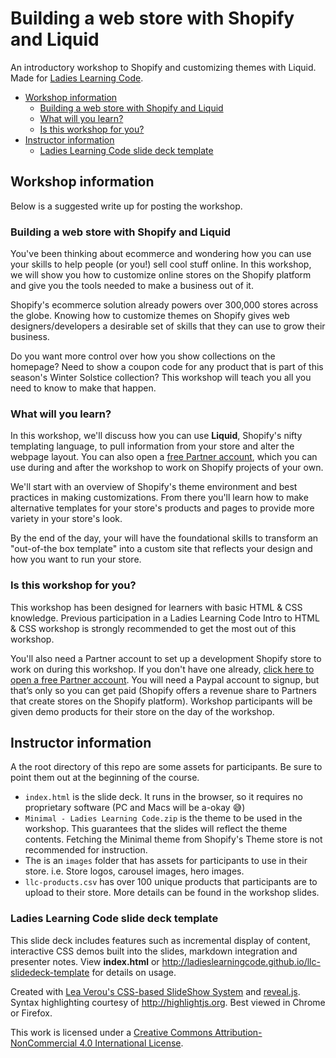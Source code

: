 # Building a web store with Shopify and Liquid

An introductory workshop to Shopify and customizing themes with Liquid.  Made for [Ladies Learning Code](ladieslearningcode.com).

* [Workshop information](#workshop-information)
  * [Building a web store with Shopify and Liquid](#building-a-web-store-with-Shopify-and-Liquid)
  * [What will you learn?](#what-will-you-learn)
  * [Is this workshop for you?](#is-this-workshop-for-you)
* [Instructor information](#instructor-information)  
  * [Ladies Learning Code slide deck template](#ladies-learning-code-slide-deck-template)
  
## Workshop information

Below is a suggested write up for posting the workshop.

### Building a web store with Shopify and Liquid

You've been thinking about ecommerce and wondering how you can use your skills to help people (or you!) sell cool stuff online.  In this workshop, we will show you how to customize online stores on the Shopify platform and give you the tools needed to make a business out of it.
 
Shopify's ecommerce solution already powers over 300,000 stores across the globe. Knowing how to customize themes on Shopify gives web designers/developers a desirable set of skills that they can use to grow their business. 

Do you want more control over how you show collections on the homepage? Need to show a coupon code for any product that is part of this season's Winter Solstice collection?  This workshop will teach you all you need to know to make that happen.

### What will you learn?

In this workshop, we'll discuss how you can use **Liquid**, Shopify's nifty templating language, to pull information from your store and alter the webpage layout.  You can also open a [free Partner account](https://www.shopify.com/partners), which you can use during and after the workshop to work on Shopify projects of your own. 
 
We'll start with an overview of Shopify's theme environment and best practices in making customizations.  From there you'll learn how to make alternative templates for your store's products and pages to provide more variety in your store's look. 
 
By the end of the day, your will have the foundational skills to transform an "out-of-the box template" into a custom site that reflects your design and how you want to run your store.

### Is this workshop for you?

This workshop has been designed for learners with basic HTML & CSS knowledge. Previous participation in a Ladies Learning Code Intro to HTML & CSS workshop is strongly recommended to get the most out of this workshop. 

You'll also need a Partner account to set up a development Shopify store to work on during this workshop. If you don't have one already, [click here to open a free Partner account](https://www.shopify.com/partners). You will need a Paypal account to signup, but that’s only so you can get paid (Shopify offers a revenue share to Partners that create stores on the Shopify platform). Workshop participants will be given demo products for their store on the day of the workshop.

## Instructor information

A the root directory of this repo are some assets for participants.  Be sure to point them 
out at the beginning of the course.

* `index.html` is the slide deck.  It runs in the browser, so it requires no proprietary software (PC and Macs will be a-okay 😅) 
* `Minimal - Ladies Learning Code.zip` is the theme to be used in the workshop.  This guarantees that the slides will reflect the theme contents.  Fetching the Minimal theme from Shopify's Theme store is not recommended for instruction.
* The is an `images` folder that has assets for participants to use in their store. i.e. Store logos, carousel images, hero images.
* `llc-products.csv` has over 100 unique products that participants are to upload to their store.  More details can be found in the workshop slides.

### Ladies Learning Code slide deck template

This slide deck includes features such as incremental display of content, interactive CSS demos built into the slides, markdown integration and presenter notes. View **index.html** or http://ladieslearningcode.github.io/llc-slidedeck-template for details on usage.

Created with <a href="https://github.com/LeaVerou/csss/sample-slideshow.html">Lea Verou's CSS-based SlideShow System</a> and <a href="http://lab.hakim.se/reveal-js/">reveal.js</a>. Syntax highlighting courtesy of http://highlightjs.org. Best viewed in Chrome or Firefox.


This work is licensed under a <a rel="license" href="http://creativecommons.org/licenses/by-nc/4.0/">Creative Commons Attribution-NonCommercial 4.0 International License</a>.
